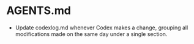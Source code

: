 # AGENTS.md
- Update codexlog.md whenever Codex makes a change, grouping all modifications made on the same day under a single section.